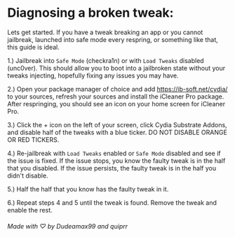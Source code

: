# Diagnosing a broken tweak:

Lets get started. If you have a tweak breaking an app or you cannot jailbreak, launched into safe mode every respring, or something like that, this guide is ideal.  

1.) Jailbreak into `Safe Mode` (checkra1n) or with `Load Tweaks` disabled (unc0ver). This should allow you to boot into a jailbroken state without your tweaks injecting, hopefully fixing any issues you may have.  

2.) Open your package manager of choice and add https://ib-soft.net/cydia/ to your sources, refresh your sources and install the iCleaner Pro package. After respringing, you should see an icon on your home screen for iCleaner Pro.  

3.) Click the + icon on the left of your screen, click Cydia Substrate Addons, and disable half of the tweaks with a blue ticker. DO NOT DISABLE ORANGE OR RED TICKERS.

4.) Re-jailbreak with `Load Tweaks` enabled or `Safe Mode` disabled and see if the issue is fixed. If the issue stops, you know the faulty tweak is in the half that you disabled. If the issue persists, the faulty tweak is in the half you didn't disable.

5.) Half the half that you know has the faulty tweak in it.

6.) Repeat steps 4 and 5 until the tweak is found. Remove the tweak and enable the rest.  

###### Made with ♡ by Dudeamax99 and quiprr
